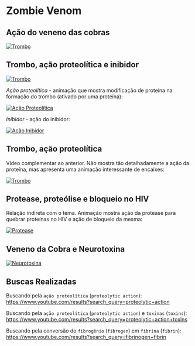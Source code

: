 # Zombie Venom

## Ação do veneno das cobras

[![Trombo](http://img.youtube.com/vi/ZCWPnmQj6LE/0.jpg)](https://youtu.be/ZCWPnmQj6LE)

## Trombo, ação proteolítica e inibidor

[![Trombo](http://img.youtube.com/vi/uYpv8T7Qoh0/0.jpg)](https://youtu.be/uYpv8T7Qoh0)

*Ação proteolítica* - animação que mostra modificação de proteína na formação do trombo (ativado por uma proteína):

[![Ação Proteolítica](http://img.youtube.com/vi/uYpv8T7Qoh0/3.jpg)](https://youtu.be/uYpv8T7Qoh0?start=57)

*Inibidor* - ação do inibidor:

[![Ação Inibidor](http://img.youtube.com/vi/uYpv8T7Qoh0/2.jpg)](https://youtu.be/uYpv8T7Qoh0?start=93)

## Trombo, ação proteolítica

Vídeo complementar ao anterior. Não mostra tão detalhadamente a ação da proteína, mas apresenta uma animação interessante de encaixes:

[![Trombo](http://img.youtube.com/vi/_yQD0U3ZtCs/0.jpg)](https://youtu.be/_yQD0U3ZtCs)

## Protease, proteólise e bloqueio no HIV

Relação indireta com o tema. Animação mostra ação da protease para quebrar proteínas no HIV e ação de bloqueio da mesma:

[![Protease](http://img.youtube.com/vi/dDo_s6a3wcM/0.jpg)](https://youtu.be/dDo_s6a3wcM)

## Veneno da Cobra e Neurotoxina

[![Neurotoxina](http://img.youtube.com/vi/thK70dLrU5k/0.jpg)](https://youtu.be/thK70dLrU5k)

## Buscas Realizadas

Buscando pela `ação proteolítica` (`proteolytic action`):
https://www.youtube.com/results?search_query=proteolytic+action

Buscando pela `ação proteolítica` (`proteolytic action`) e `toxinas` (`toxins`):
https://www.youtube.com/results?search_query=proteolytic+action+toxins

Buscando pela conversão do `fibrogênio` (`fibrogen`) em `fibrina` (`fibrin`):
https://www.youtube.com/results?search_query=fibrinogen+fibrin

